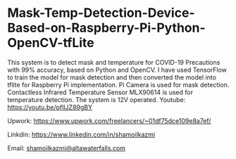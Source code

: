 # Mask-Temp-Detection-Device-Based-on-Raspberry-Pi-Python-OpenCV-tfLite
This system is to detect mask and temperature for COVID-19 Precautions with 99% accuracy, based on Python and OpenCV. I have used TensorFlow to train the model for mask detection and then converted the model into tflite for Raspberry Pi implementation. 
Pi Camera is used for mask detection.
Contactless Infrared Temperature Sensor MLX90614 is used for temperature detection.
The system is 12V operated.
Youtube: https://youtu.be/pfIlJZ89gBY

Upwork: https://www.upwork.com/freelancers/~01df75dce109e8a7ef/

Linkdin: https://www.linkedin.com/in/shamoilkazmi

Email: shamoilkazmi@altawaterfalls.com
